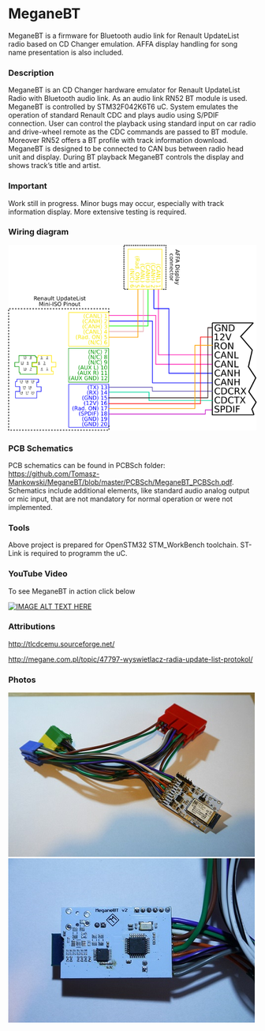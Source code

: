 # MeganeBT
MeganeBT is a firmware for Bluetooth audio link for Renault UpdateList radio based on CD Changer emulation. AFFA display handling for song name presentation is also included.

### Description
MeganeBT is an CD Changer hardware emulator for Renault UpdateList Radio with Bluetooth audio link. As an audio link RN52 BT module is used. MeganeBT is controlled by STM32F042K6T6 uC. System emulates the operation of standard Renault CDC and plays audio using S/PDIF connection. User can control the playback using standard input on car radio and drive-wheel remote as the CDC commands are passed to BT module. Moreover RN52 offers  a BT profile with track information download. MeganeBT is designed to be connected to CAN bus between radio head unit and display. During BT playback MeganeBT controls the display and shows track’s title and artist.

### Important
Work still in progress. Minor bugs may occur, especially with track information display. More extensive testing is required.

### Wiring diagram
![alt text](images/MeganeBT_Wiring.png)

### PCB Schematics
PCB schematics can be found in PCBSch folder: https://github.com/Tomasz-Mankowski/MeganeBT/blob/master/PCBSch/MeganeBT_PCBSch.pdf. Schematics include additional elements, like standard audio analog output or mic input, that are not mandatory for normal operation or were not implemented.

### Tools
Above project is prepared for OpenSTM32 STM_WorkBench toolchain. ST-Link is required to programm the uC.

### YouTube Video
To see MeganeBT in action click below

[![IMAGE ALT TEXT HERE](https://img.youtube.com/vi/umTDwlf43LI/0.jpg)](https://www.youtube.com/watch?v=umTDwlf43LI)

### Attributions
http://tlcdcemu.sourceforge.net/

http://megane.com.pl/topic/47797-wyswietlacz-radia-update-list-protokol/

### Photos
![alt text](images/MeganeBT_Top.JPG)
![alt text](images/MeganeBT_Bottom.JPG)
